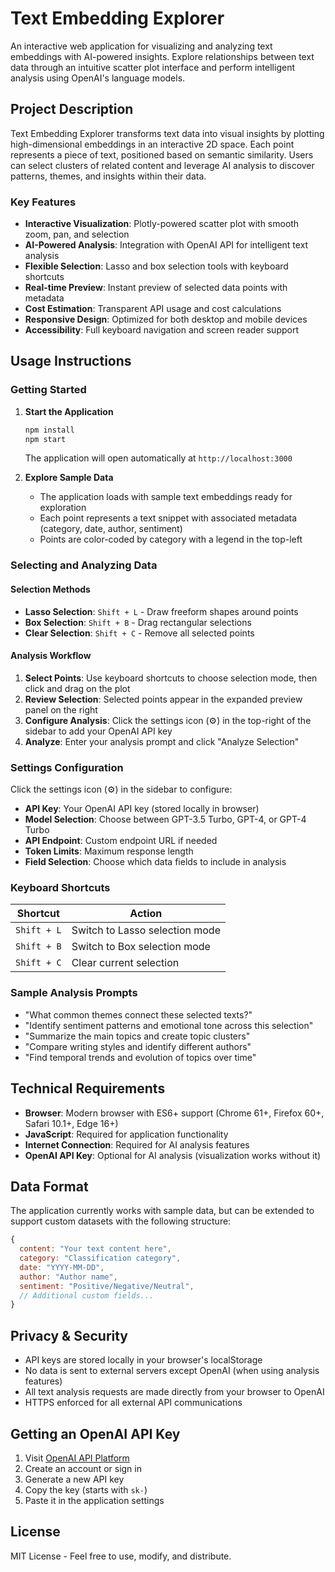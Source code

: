# Text Embedding Explorer

An interactive web application for visualizing and analyzing text embeddings with AI-powered insights. Explore relationships between text data through an intuitive scatter plot interface and perform intelligent analysis using OpenAI's language models.

## Project Description

Text Embedding Explorer transforms text data into visual insights by plotting high-dimensional embeddings in an interactive 2D space. Each point represents a piece of text, positioned based on semantic similarity. Users can select clusters of related content and leverage AI analysis to discover patterns, themes, and insights within their data.

### Key Features

- **Interactive Visualization**: Plotly-powered scatter plot with smooth zoom, pan, and selection
- **AI-Powered Analysis**: Integration with OpenAI API for intelligent text analysis
- **Flexible Selection**: Lasso and box selection tools with keyboard shortcuts
- **Real-time Preview**: Instant preview of selected data points with metadata
- **Cost Estimation**: Transparent API usage and cost calculations
- **Responsive Design**: Optimized for both desktop and mobile devices
- **Accessibility**: Full keyboard navigation and screen reader support

## Usage Instructions

### Getting Started

1. **Start the Application**
   ```bash
   npm install
   npm start
   ```
   The application will open automatically at `http://localhost:3000`

2. **Explore Sample Data**
   - The application loads with sample text embeddings ready for exploration
   - Each point represents a text snippet with associated metadata (category, date, author, sentiment)
   - Points are color-coded by category with a legend in the top-left

### Selecting and Analyzing Data

#### Selection Methods
- **Lasso Selection**: `Shift + L` - Draw freeform shapes around points
- **Box Selection**: `Shift + B` - Drag rectangular selections
- **Clear Selection**: `Shift + C` - Remove all selected points

#### Analysis Workflow
1. **Select Points**: Use keyboard shortcuts to choose selection mode, then click and drag on the plot
2. **Review Selection**: Selected points appear in the expanded preview panel on the right
3. **Configure Analysis**: Click the settings icon (⚙) in the top-right of the sidebar to add your OpenAI API key
4. **Analyze**: Enter your analysis prompt and click "Analyze Selection"

### Settings Configuration

Click the settings icon (⚙) in the sidebar to configure:

- **API Key**: Your OpenAI API key (stored locally in browser)
- **Model Selection**: Choose between GPT-3.5 Turbo, GPT-4, or GPT-4 Turbo
- **API Endpoint**: Custom endpoint URL if needed
- **Token Limits**: Maximum response length
- **Field Selection**: Choose which data fields to include in analysis

### Keyboard Shortcuts

| Shortcut | Action |
|----------|--------|
| `Shift + L` | Switch to Lasso selection mode |
| `Shift + B` | Switch to Box selection mode |
| `Shift + C` | Clear current selection |

### Sample Analysis Prompts

- "What common themes connect these selected texts?"
- "Identify sentiment patterns and emotional tone across this selection"
- "Summarize the main topics and create topic clusters"
- "Compare writing styles and identify different authors"
- "Find temporal trends and evolution of topics over time"

## Technical Requirements

- **Browser**: Modern browser with ES6+ support (Chrome 61+, Firefox 60+, Safari 10.1+, Edge 16+)
- **JavaScript**: Required for application functionality
- **Internet Connection**: Required for AI analysis features
- **OpenAI API Key**: Optional for AI analysis (visualization works without it)

## Data Format

The application currently works with sample data, but can be extended to support custom datasets with the following structure:

```javascript
{
  content: "Your text content here",
  category: "Classification category",
  date: "YYYY-MM-DD",
  author: "Author name",
  sentiment: "Positive/Negative/Neutral",
  // Additional custom fields...
}
```

## Privacy & Security

- API keys are stored locally in your browser's localStorage
- No data is sent to external servers except OpenAI (when using analysis features)
- All text analysis requests are made directly from your browser to OpenAI
- HTTPS enforced for all external API communications

## Getting an OpenAI API Key

1. Visit [OpenAI API Platform](https://platform.openai.com/api-keys)
2. Create an account or sign in
3. Generate a new API key
4. Copy the key (starts with `sk-`)
5. Paste it in the application settings

## License

MIT License - Feel free to use, modify, and distribute.